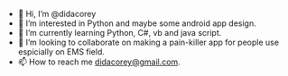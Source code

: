 - 👋 Hi, I’m @didacorey
- 👀 I’m interested in Python and maybe some android app design.
- 🌱 I’m currently learning Python, C#, vb and java script.
- 💞️ I’m looking to collaborate on making a pain-killer app for people use espicially on EMS field.
- 📫 How to reach me didacorey@gmail.com. 

<!---
didacorey/didacorey is a ✨ special ✨ repository because its `README.md` (this file) appears on your GitHub profile.
You can click the Preview link to take a look at your changes.
--->
